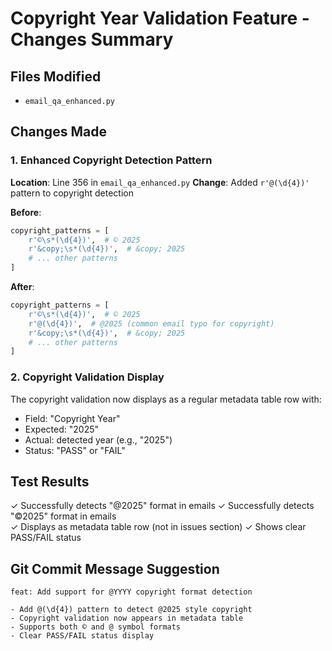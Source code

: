 # Copyright Year Validation Feature - Changes Summary

## Files Modified
- `email_qa_enhanced.py`

## Changes Made

### 1. Enhanced Copyright Detection Pattern
**Location**: Line 356 in `email_qa_enhanced.py`
**Change**: Added `r'@(\d{4})'` pattern to copyright detection

**Before**:
```python
copyright_patterns = [
    r'©\s*(\d{4})',  # © 2025
    r'&copy;\s*(\d{4})',  # &copy; 2025
    # ... other patterns
]
```

**After**:
```python
copyright_patterns = [
    r'©\s*(\d{4})',  # © 2025
    r'@(\d{4})',  # @2025 (common email typo for copyright)
    r'&copy;\s*(\d{4})',  # &copy; 2025
    # ... other patterns
]
```

### 2. Copyright Validation Display
The copyright validation now displays as a regular metadata table row with:
- Field: "Copyright Year"
- Expected: "2025" 
- Actual: detected year (e.g., "2025")
- Status: "PASS" or "FAIL"

## Test Results
✓ Successfully detects "@2025" format in emails
✓ Successfully detects "©2025" format in emails  
✓ Displays as metadata table row (not in issues section)
✓ Shows clear PASS/FAIL status

## Git Commit Message Suggestion
```
feat: Add support for @YYYY copyright format detection

- Add @(\d{4}) pattern to detect @2025 style copyright
- Copyright validation now appears in metadata table
- Supports both © and @ symbol formats
- Clear PASS/FAIL status display
```